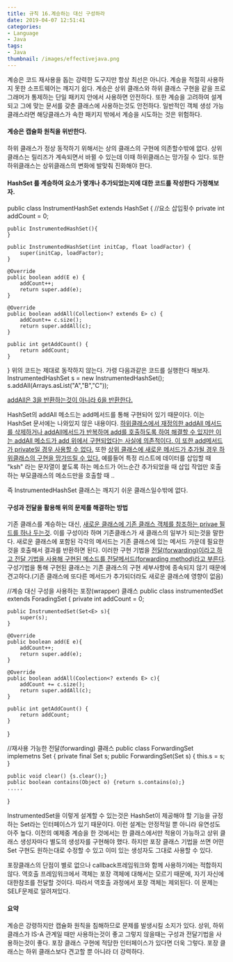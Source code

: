 ```yaml
---
title: 규칙 16.계승하는 대신 구성하라
date: 2019-04-07 12:51:41
categories:
- Language
- Java
tags:
- Java
thumbnail: /images/effectivejava.png
---
```



계승은 코드 재사용을 돕는 강력한 도구지만 항상 최선은 아니다. 계승을 적절히 사용하지 못한 소프트웨어는 깨지기 쉽다. 계승은 상위 클래스와 하위 클래스 구현을 같을 프로그래머가 통제하는 단일 패키지 안에서 사용하면 안전하다. 또한 계승을 고려하여 설계되고 그에 맞는 문서를 갖춘 클래스에 사용하는것도 안전하다. 일반적인 객체 생성 가능 클래스라면 해당클래스가 속한 패키지 밖에서 계승을 시도하는 것은 위험하다.

#### 계승은 캡슐화 원칙을 위반한다.
하위 클래스가 정상 동작하기 위해서는 상의 클래스의 구현에 의존할수밖에 없다. 상위 클래스는 릴리즈가 계속되면서 바뀔 수 있는데 이때 하위클래스는 망가질 수 있다. 또한 하위클래스는 상위클래스의 변화에 발맞춰 진화해야 한다.



#### HashSet<E> 를 계승하여 요소가 몇개나 추가되었는지에 대한 코드를 작성한다 가정해보자.

public class InstrumentHashSet<E> extends HashSet<E> {
	//요소 삽입횟수
	private int addCount = 0;

	public InstrumentedHashSet(){
	}

	public InstrumentedHashSet(int initCap, float loadFactor) {
		super(initCap, loadFactor);
	}

	@Override
	public boolean add(E e) {
		addCount++;
		return super.add(e);
	}

	@Override
	public boolean addAll(Collection<? extends E> c) {
		addCount+= c.size();
		return super.addAll(c);
	}

	public int getAddCount() {
		return addCount;
	}

}
위의 코드는 제대로 동작하지 않는다. 가령 다음과같은 코드를 실행한다 해보자.
InstrumentedHashSet<String> s = new InstrumentedHashSet<String>();
s.addAll(Arrays.asList("A","B","C"));

<u>addAll은 3을 반환하는것이 아니라 6을 반환한다.</u>

HashSet의 addAll 메소드는 add메서드를 통해 구현되어 있기 때문이다. 이는 HashSet 문서에는 나와있지 않은 내용이다.
<u>하위클래스에서 재정의한 addAll 메서드를 삭제하거나 addAll메서드가 반복하며 add를 호출하도록 하여 해결할 수 있지만 이는 addAll 메소드가 add 위에서 구현되었다는 사실에 의존적이다. 이 또한 add메서드가 private일 경우 사용할 수 없다.</u>
또한 <u>상위 클래스에 새로운 메서드가 추가될 경우 하위클래스의 구현을 망가뜨릴 수 있다.</u>
예를들어 특정 리스트에 데이터를 삽입할 때 "ksh" 라는 문자열이 붙도록 하는 메소드가 어느순간 추가되었을 때 삽입 작업만 호출하는 부모클래스의 메소드만을 호출할 때 ..

즉 InstrumentedHashSet 클래스는 깨지기 쉬운 클래스일수밖에 없다.

#### 구성과 전달을 활용해 위의 문제를 해결하는 방법
기존 클래스를 계승하는 대신, <u>새로운 클래스에 기존 클래스 객체를 참조하는 privae 필드를 하나 두는것</u>. 이를 구성이라 하며 기존클래스가 새 클래스의 일부가 되는것을 말한다.
새로운 클래스에 포함된 각각의 메서드는 기존 클래스에 있는 메서드 가운데 필요한 것을 호출해서 결과를 반환하면 된다. 이러한 구현 기법을 <u>전달(forwarding)이라고 하고 전달 기법을 사용해 구현된 메소드를 전달메서드(forwarding method)라고 부른다</u>.
구성기법을 통해 구현된 클래스는 기존 클래스의 구현 세부사항에 종속되지 않기 때문에 견고하다.(기존 클래스에 또다른 메서드가 추가되더라도 새로운 클래스에 영향이 없음)

//계승 대신 구성을 사용하는 포장(wrapper) 클래스
public class instrumentedSet<E> extends ForadingSet<E> {
	private int addCount = 0;

	public InstrumentedSet(Set<E> s){
		super(s);
	}

	@Override
	public boolean add(E e){
		addCount++;
		return super.add(e);
	}

	@Override
	public boolean addAll(Coolection<? extends E> c){
		addCount += c.size();
		return super.addAll(c);
	}

	public int getAddCount() {
		return addCount;
	}
}


//재사용 가능한 전달(forwarding) 클래스
public class ForwardingSet<E> implemetns Set<E> {
	private final Set<E> s;
	public ForwardingSet(Set<E> s) { this.s = s; }

	public void clear() {s.clear();}
	public boolean contains(Object o) {return s.contains(o);}
	.....
}


InstrumentedSet을 이렇게 설계할 수 있는것은 HashSet이 제공해야 할 기능을 규정하는 Set라는 인터페이스가 있기 때문이다. 이런 설계는 안정적일 뿐 아니라 유연성도 아주 높다.
이전의 예제중 계승을 한 것에서는 한 클래스에서만 적용이 가능하고 상위 클래스 생성자마다 별도의 생성자를 구현해야 했다.
하지만 포장 클래스 기법을 쓰면 어떤 Set 구현도 원하는대로 수정할 수 있고 이미 있는 생성자도 그대로 사용할 수 있다.


포장클래스의 단점이 별로 없으나 callback프레임워크와 함께 사용하기에는 적합하지 않다. 역호출 프레임워크에서 객체는 포장 객체에 대해서는 모르기 때문에, 자기 자신에 대한참조를 전달할 것이다. 따라서 역호출 과정에서 포장 객체는 제외된다. 이 문제는 SELF문제로 알려져있다.


#### 요약
계승은 강령하지만 캡슐화 원칙을 침해하므로 문제를 발생시킬 소지가 있다. 상위, 하위 클래스가 IS-A 관계일 때만 사용하는것이 좋고 그렇지 않을때는 구성과 전달기법을 사용하는것이 좋다. 포장 클래스 구현에 적당한 인터페이스가 있다면 더욱 그렇다.
포장 클래스는 하위 클래스보다 견고할 뿐 아니라 더 강력하다.
